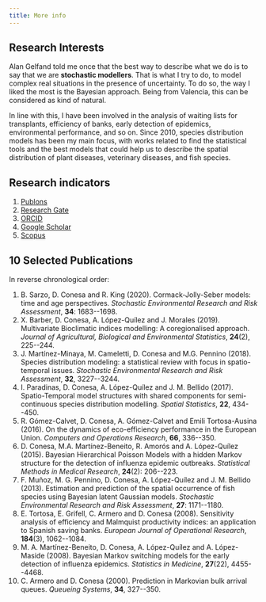 ```yaml
---
title: More info
---
```

 

## Research Interests

Alan Gelfand told me once that the best way to describe what we do is to say that we are **stochastic modellers**. That is what I try to do, to model complex real situations in the presence of uncertainty. To do so, the way I liked the most is the Bayesian approach. Being from Valencia, this can be considered as kind of natural.

In line with this, I have been involved in the analysis of waiting lists for transplants, efficiency of banks, early detection of epidemics, environmental performance, and so on. Since 2010, species distribution models has been my main focus, with works related to find the statistical tools and the best models that could help us to describe the spatial distribution of plant diseases, veterinary diseases, and fish species. 

## Research indicators

1. [Publons](https://publons.com/researcher/2285094/david-v-conesa/)
2. [Research Gate](https://www.researchgate.net/profile/David_Conesa)
3. [ORCID](https://orcid.org/0000-0002-5442-5691)
4. [Google Scholar](https://scholar.google.es/citations?user=gAYio18AAAAJ&hl=en)
5. [Scopus](https://www.scopus.com/authid/detail.uri?authorId=6602937342)



## 10 Selected Publications

In reverse chronological order:
1. B. Sarzo, D. Conesa and R. King (2020). Cormack-Jolly-Seber models: time and age perspectives. *Stochastic Environmental Research and Risk Assessment*, **34**: 1683--1698.
2. X. Barber, D. Conesa, A. López-Quílez and J. Morales (2019). Multivariate Bioclimatic indices modelling: A coregionalised approach. *Journal of Agricultural, Biological and Environmental Statistics*, **24**(2), 225--244. 
3. J. Martínez-Minaya, M. Cameletti, D. Conesa and M.G. Pennino (2018). Species distribution modeling: a statistical review with focus in spatio-temporal issues. *Stochastic Environmental Research and Risk Assessment*, **32**, 3227--3244.
4. I. Paradinas, D. Conesa, A. López-Quílez and J. M. Bellido (2017). Spatio-Temporal model structures with shared components for semi-continuous species distribution modelling. *Spatial Statistics*, **22**, 434--450.  
5. R. Gómez-Calvet, D. Conesa, A. Gómez-Calvet and Emili Tortosa-Ausina (2016). On the dynamics of eco-efficiency performance in the European Union. *Computers and Operations Research*, **66**, 336--350.
6. D. Conesa, M.A. Martínez-Beneito, R. Amorós and A. López-Quílez (2015). Bayesian Hierarchical Poisson Models with a hidden Markov structure for the detection of influenza epidemic outbreaks. *Statistical Methods in Medical Research*, **24**(2): 206--223. 
7. F. Muñoz, M. G. Pennino, D. Conesa, A. López-Quílez and J. M. Bellido (2013). Estimation and prediction of the spatial occurrence of fish species using Bayesian latent Gaussian models. *Stochastic Environmental Research and Risk Assessment*, **27**: 1171--1180.  
8. E. Tortosa, E. Grifell, C. Armero and D. Conesa (2008). Sensitivity analysis of efficiency and Malmquist productivity indices: an application to Spanish saving banks. *European Journal of Operational Research*, **184**(3), 1062--1084. 
9. M. A. Martínez-Beneito, D. Conesa, A. López-Quílez and A. López-Maside (2008). Bayesian Markov switching models for the early detection of influenza epidemics. *Statistics in Medicine*, **27**(22), 4455--4468.   
10. C. Armero and D. Conesa (2000). Prediction in Markovian bulk arrival queues. *Queueing Systems*, **34**, 327--350.


